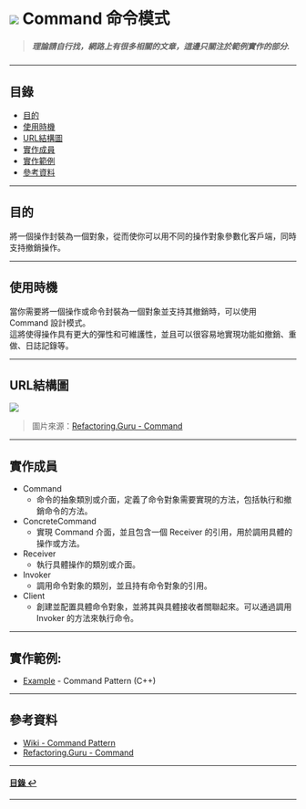 # ![](https://drive.google.com/uc?id=10INx5_pkhMcYRdx_OO4rXNXxcsvPtBYq) Command 命令模式
> ##### 理論請自行找，網路上有很多相關的文章，這邊只關注於範例實作的部分.

---

<!--ts-->
## 目錄
* [目的](#目的)
* [使用時機](#使用時機)
* [URL結構圖](#url結構圖)
* [實作成員](#實作成員)
* [實作範例](#實作範例)
* [參考資料](#參考資料)
<!--te-->

---

## 目的
將一個操作封裝為一個對象，從而使你可以用不同的操作對象參數化客戶端，同時支持撤銷操作。

---

## 使用時機
當你需要將一個操作或命令封裝為一個對象並支持其撤銷時，可以使用 Command 設計模式。<br>
這將使得操作具有更大的彈性和可維護性，並且可以很容易地實現功能如撤銷、重做、日誌記錄等。

---

## URL結構圖
![](https://drive.google.com/uc?id=1fgrFXzxl3EL8KyPKIOf-Kaqt-QzjldGq)
> 圖片來源：[Refactoring.Guru - Command](https://refactoring.guru/design-patterns/command)

---

## 實作成員
* Command
  * 命令的抽象類別或介面，定義了命令對象需要實現的方法，包括執行和撤銷命令的方法。
* ConcreteCommand
  * 實現 Command 介面，並且包含一個 Receiver 的引用，用於調用具體的操作或方法。
* Receiver
  * 執行具體操作的類別或介面。
* Invoker
  * 調用命令對象的類別，並且持有命令對象的引用。
* Client
  * 創建並配置具體命令對象，並將其與具體接收者關聯起來。可以通過調用 Invoker 的方法來執行命令。

---

## 實作範例:
- [Example](https://github.com/RC-Dev-Tech/design-pattern-command/blob/main/C%2B%2B/main.cpp) - Command Pattern (C++) 

---

## 參考資料
* [Wiki - Command Pattern](https://en.wikipedia.org/wiki/Command_pattern) <br>
* [Refactoring.Guru - Command](https://refactoring.guru/design-patterns/command) <br>

---

<!--ts-->
#### [目錄 ↩](#目錄)
<!--te-->
---
